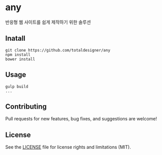 # any

반응형 웹 사이트를 쉽게 제작하기 위한 솔루션

## Inatall 
``` shell
git clone https://github.com/totaldesigner/any
npm install
bower install
```

## Usage
``` shell
gulp build
...
```
## Contributing
Pull requests for new features, bug fixes, and suggestions are welcome!

## License
See the [LICENSE](LICENSE.md) file for license rights and limitations (MIT).

